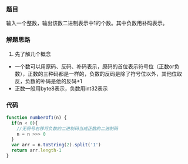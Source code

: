 ### 题目
输入一个整数，输出该数二进制表示中1的个数。其中负数用补码表示。
### 解题思路
1. 先了解几个概念
  * 一个数可以用原码、反码、补码表示，原码的首位表示符号位（正数or负数），正数的三种码都是一样的，负数的反码是除了符号位以外，其他位取反，负数的补码是他的反码+1
  * 正数一般用byte8表示，负数用int32表示

### 代码
```js
function numberOf1(n) {
  if(n < 0){
    //无符号右移将负数的二进制码当成正数的二进制码
    n = n >>> 0
  }
  var arr = n.toString(2).split('1')
  return arr.length-1
}
```